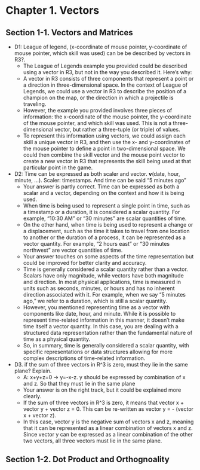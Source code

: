 # Chapter 1. Vectors 

## Section 1-1. Vectors and Matrices

- D1: League of legend, (x-coordinate of mouse pointer, y-coordinate of mouse pointer, which skill was used) can be be described by vectors in R3?.
	- The League of Legends example you provided could be described using a vector in R3, but not in the way you described it. Here’s why:
	- A vector in R3 consists of three components that represent a point or a direction in three-dimensional space. In the context of League of Legends, we could use a vector in R3 to describe the position of a champion on the map, or the direction in which a projectile is traveling.
	- However, the example you provided involves three pieces of information: the x-coordinate of the mouse pointer, the y-coordinate of the mouse pointer, and which skill was used. This is not a three-dimensional vector, but rather a three-tuple (or triple) of values.
	- To represent this information using vectors, we could assign each skill a unique vector in R3, and then use the x- and y-coordinates of the mouse pointer to define a point in two-dimensional space. We could then combine the skill vector and the mouse point vector to create a new vector in R3 that represents the skill being used at that particular point in the game.
- D2: Time can be expressed as both scaler and vector. **v**(date, hour, minute, …). Scaler: timestamps. And time can be said “5 minutes ago”
	- Your answer is partly correct. Time can be expressed as both a scalar and a vector, depending on the context and how it is being used.
	- When time is being used to represent a single point in time, such as a timestamp or a duration, it is considered a scalar quantity. For example, “10:30 AM” or “30 minutes” are scalar quantities of time.
	- On the other hand, when time is being used to represent a change or a displacement, such as the time it takes to travel from one location to another or the duration of a process, it can be represented as a vector quantity. For example, “2 hours east” or “30 minutes northwest” are vector quantities of time.
	- Your answer touches on some aspects of the time representation but could be improved for better clarity and accuracy.
	- Time is generally considered a scalar quantity rather than a vector. Scalars have only magnitude, while vectors have both magnitude and direction. In most physical applications, time is measured in units such as seconds, minutes, or hours and has no inherent direction associated with it. For example, when we say “5 minutes ago,” we refer to a duration, which is still a scalar quantity.
	- However, you mentioned representing time as a vector with components like date, hour, and minute. While it is possible to represent time-related information in this manner, it doesn’t make time itself a vector quantity. In this case, you are dealing with a structured data representation rather than the fundamental nature of time as a physical quantity.
	- So, in summary, time is generally considered a scalar quantity, with specific representations or data structures allowing for more complex descriptions of time-related information.
- D3. if the sum of three vectors in R^3 is zero, must they lie in the same plane? Explain.
	- A: x+y+z=0 -> y=-x-z. y should be expressed by combination of x and z. So that they must lie in the same plane
	- Your answer is on the right track, but it could be explained more clearly.
	- If the sum of three vectors in R^3 is zero, it means that vector x + vector y + vector z = 0. This can be re-written as vector y = - (vector x + vector z).
	- In this case, vector y is the negative sum of vectors x and z, meaning that it can be represented as a linear combination of vectors x and z. Since vector y can be expressed as a linear combination of the other two vectors, all three vectors must lie in the same plane.

## Section 1-2. Dot Product and Orthognoality